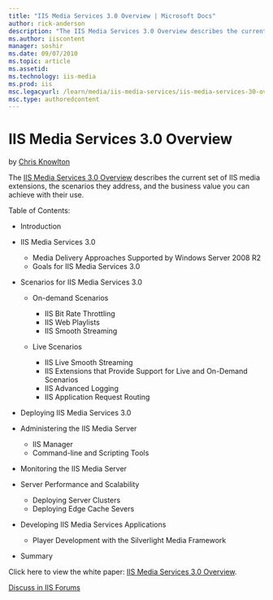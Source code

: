 ```yaml
---
title: "IIS Media Services 3.0 Overview | Microsoft Docs"
author: rick-anderson
description: "The IIS Media Services 3.0 Overview describes the current set of IIS media extensions, the scenarios they address, and the business value you can achieve wit..."
ms.author: iiscontent
manager: soshir
ms.date: 09/07/2010
ms.topic: article
ms.assetid: 
ms.technology: iis-media
ms.prod: iis
msc.legacyurl: /learn/media/iis-media-services/iis-media-services-30-overview
msc.type: authoredcontent
---
```

IIS Media Services 3.0 Overview
====================
by [Chris Knowlton](https://twitter.com/chris_knowlton)

The [IIS Media Services 3.0 Overview](https://download.microsoft.com/download/3/3/8/33899CAB-98AD-4A25-A1FF-4172734BF6F4/IIS_Media_Services_30_Overview_FINAL.pdf "IIS Media Services 3.0 Overview") describes the current set of IIS media extensions, the scenarios they address, and the business value you can achieve with their use.

Table of Contents:

- Introduction
- IIS Media Services 3.0 

    - Media Delivery Approaches Supported by Windows Server 2008 R2
    - Goals for IIS Media Services 3.0
- Scenarios for IIS Media Services 3.0 

    - On-demand Scenarios 

        - IIS Bit Rate Throttling
        - IIS Web Playlists
        - IIS Smooth Streaming
    - Live Scenarios 

        - IIS Live Smooth Streaming
        - IIS Extensions that Provide Support for Live and On-Demand Scenarios
        - IIS Advanced Logging
        - IIS Application Request Routing
- Deploying IIS Media Services 3.0
- Administering the IIS Media Server

    - IIS Manager
    - Command-line and Scripting Tools
- Monitoring the IIS Media Server
- Server Performance and Scalability 

    - Deploying Server Clusters
    - Deploying Edge Cache Severs
- Developing IIS Media Services Applications 

    - Player Development with the Silverlight Media Framework
- Summary

Click here to view the white paper: [IIS Media Services 3.0 Overview](https://download.microsoft.com/download/3/3/8/33899CAB-98AD-4A25-A1FF-4172734BF6F4/IIS_Media_Services_30_Overview_FINAL.pdf "IIS Media Services 3.0 Overview").  
  
[Discuss in IIS Forums](https://forums.iis.net/1145.aspx)